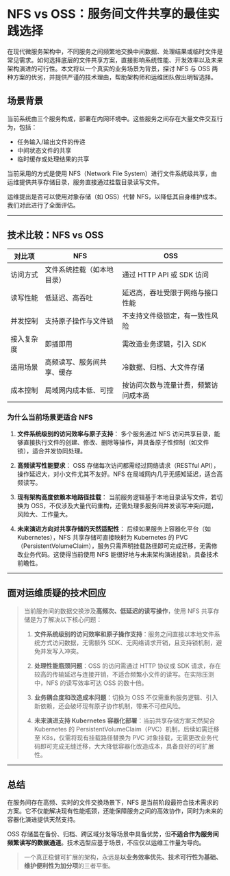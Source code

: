 # NFS vs OSS：服务间文件共享的最佳实践选择

在现代微服务架构中，不同服务之间频繁地交换中间数据、处理结果或临时文件是常见需求。如何选择底层的文件共享方案，直接影响系统性能、开发效率以及未来架构演进的可行性。本文将以一个真实的业务场景为背景，探讨 NFS 与 OSS 两种方案的优劣，并提供严谨的技术理由，帮助架构师和运维团队做出明智选择。

## 场景背景

当前系统由三个服务构成，部署在内网环境中。这些服务之间存在大量文件交互行为，包括：

- 任务输入/输出文件的传递
- 中间状态文件的共享
- 临时缓存或处理结果的共享

当前采用的方式是使用 NFS（Network File System）进行文件系统级共享，由运维提供共享存储目录，服务直接通过挂载目录读写文件。

运维提出是否可以使用对象存储（如 OSS）代替 NFS，以降低其自身维护成本。我们对此进行了全面评估。

---

## 技术比较：NFS vs OSS

| 对比项   | NFS           | OSS                  |
| ----- | ------------- | -------------------- |
| 访问方式  | 文件系统挂载（如本地目录） | 通过 HTTP API 或 SDK 访问 |
| 读写性能  | 低延迟、高吞吐       | 延迟高，吞吐受限于网络与接口性能     |
| 并发控制  | 支持原子操作与文件锁    | 不支持文件级锁定，有一致性风险      |
| 接入复杂度 | 即插即用          | 需改造业务逻辑，引入 SDK       |
| 适用场景  | 高频读写、服务间共享、缓存 | 冷数据、归档、大文件存储         |
| 成本控制  | 局域网内成本低、可控    | 按访问次数与流量计费，频繁访问成本高   |

### 为什么当前场景更适合 NFS

1. **文件系统级别的访问效率与原子支持**：
   多个服务通过 NFS 访问共享目录，能够直接执行文件的创建、修改、删除等操作，并具备原子性控制（如文件锁），适合并发协同处理。

2. **高频读写性能要求**：
   OSS 存储每次访问都需经过网络请求（RESTful API），操作延迟大，对小文件尤其不友好。NFS 在局域网内几乎无感知延迟，适合高频读写。

3. **现有架构高度依赖本地路径挂载**：
   当前服务逻辑基于本地目录读写文件，若切换为 OSS，不仅涉及大量代码重构，还需处理多服务间并发读写冲突问题，风险大、工作量大。

4. **未来演进方向对共享存储的天然适配性**：
   后续如果服务上容器化平台（如 Kubernetes），NFS 共享存储可直接映射为 Kubernetes 的 PVC（PersistentVolumeClaim），服务只需声明挂载路径即可完成迁移，无需修改业务代码。这使得当前使用 NFS 能很好地与未来架构演进接轨，具备技术前瞻性。

---

## 面对运维质疑的技术回应

> 当前服务间的数据交换涉及**高频次、低延迟的读写操作**，使用 NFS 共享存储是为了解决以下核心问题：
>
> 1. **文件系统级别的访问效率和原子操作支持**：服务之间直接以本地文件系统方式访问数据，无需额外 SDK、无网络请求开销，且支持锁机制，避免并发写入冲突。
>
> 2. **处理性能瓶颈问题**：OSS 的访问需通过 HTTP 协议或 SDK 请求，存在较高的传输延迟与连接开销，不适合频繁小文件的读写。在实际压测中，NFS 的读写效率可达 OSS 的数十倍。
>
> 3. **业务耦合度和改造成本问题**：切换为 OSS 不仅需重构服务逻辑、引入新依赖，还会破坏现有原子协作机制，带来不可控风险。
>
> 4. **未来演进支持 Kubernetes 容器化部署**：当前共享存储方案天然契合 Kubernetes 的 PersistentVolumeClaim（PVC）机制，后续如需迁移至 K8s，仅需将现有挂载路径替换为 PVC 对象挂载，无需更改业务代码即可完成无缝迁移，大大降低容器化改造成本，具备良好的可扩展性。

---

## 总结

在服务间存在高频、实时的文件交换场景下，NFS 是当前阶段最符合技术需求的方案。它不仅能解决现有性能瓶颈，还能保障服务之间的高效协作，同时为未来的容器化演进提供天然支持。

OSS 存储虽在备份、归档、跨区域分发等场景中具备优势，但**不适合作为服务间频繁读写的数据通道**。技术选型应基于场景，不应仅以运维工作量为导向。

> 一个真正稳健可扩展的架构，永远是**以业务效率优先、技术可行性为基础、维护便利性为加分项**的三者平衡。



